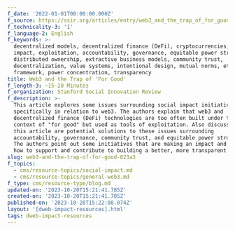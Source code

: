 ```yaml
---
f_date: '2022-01-01T00:00:00.000Z'
f_source: https://ssir.org/articles/entry/web3_and_the_trap_of_for_good
f_technicality-3: '1'
f_language-2: English
f_keywords: >-
  decentralized models, decentralized finance (DeFi), cryptocurrencies, social
  impact, exploitation, accountability, governance, equitable power structures,
  distributed ownership, extractive business models, community trust,
  decentralization, value systems, intentional design, mutual norms, ethics
  framework, power concentration, transparency
title: Web3 and the Trap of 'For Good'
f_length-3: ~15-20 Minutes
f_organization: Stanford Social Innovation Review
f_description: >-
  This article explores some issues surrounding social impact initiatives,
  specifically in relation to web3. The authors explain that web3 and
  decentralized finance (DeFi) technologies are too often built under the
  context of "for good" but used as tools of exploitation. Also discussed within
  this article are potential solutions to these issues surrounding
  accountability, governance, community trust, and equitable power structures.
  The authors point out some initiatives that are making an impact and explain
  how to support and contribute to building a better, more transparent internet.
slug: web3-and-the-trap-of-for-good-823a3
f_topics:
  - cms/resource-topics/social-impact.md
  - cms/resource-topics/general-web3.md
f_type: cms/resource-type/blog.md
updated-on: '2023-10-20T15:21:41.785Z'
created-on: '2023-10-20T15:21:41.785Z'
published-on: '2023-10-20T15:22:08.074Z'
layout: '[dweb-impact-resources].html'
tags: dweb-impact-resources
---
```



